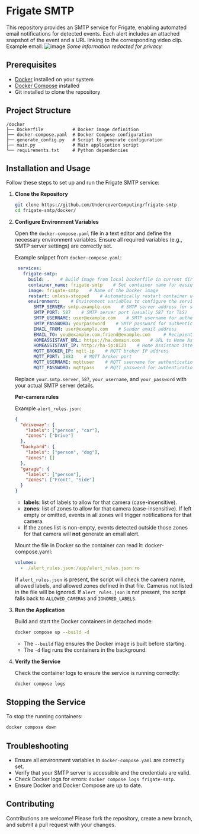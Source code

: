 # Frigate SMTP

This repository provides an SMTP service for Frigate, enabling automated email notifications for detected events. Each alert includes an attached snapshot of the event and a URL linking to the corresponding video clip. Example email:
![image](https://github.com/user-attachments/assets/17504338-d941-4114-a78a-d50350b7bedc)
*Some information redacted for privacy.*

## Prerequisites

* [Docker](https://www.docker.com/get-started) installed on your system
* [Docker Compose](https://docs.docker.com/compose/install/) installed
* Git installed to clone the repository

## Project Structure

```
/docker
├── Dockerfile           # Docker image definition
├── docker-compose.yaml  # Docker Compose configuration
├── generate_config.py   # Script to generate configuration
├── main.py              # Main application script
└── requirements.txt     # Python dependencies
```

## Installation and Usage

Follow these steps to set up and run the Frigate SMTP service:

1. **Clone the Repository**

   ```bash
   git clone https://github.com/UndercoverComputing/frigate-smtp
   cd frigate-smtp/docker/
   ```

2. **Configure Environment Variables**

   Open the `docker-compose.yaml` file in a text editor and define the necessary environment variables. Ensure all required variables (e.g., SMTP server settings) are correctly set.

   Example snippet from `docker-compose.yaml`:

   ```yaml
    services:
      frigate-smtp:
        build: .    # Build image from local Dockerfile in current directory
        container_name: frigate-smtp    # Set container name for easier management
        image: frigate-smtp    # Name of the Docker image
        restart: unless-stopped    # Automatically restart container unless manually stopped
        environment:    # Environment variables to configure the service
          SMTP_SERVER: smtp.example.com    # SMTP server address for sending emails
          SMTP_PORT: 587    # SMTP server port (usually 587 for TLS)
          SMTP_USERNAME: user@example.com    # SMTP username for authentication
          SMTP_PASSWORD: yourpassword    # SMTP password for authentication
          EMAIL_FROM: user@example.com    # Sender email address
          EMAIL_TO: you@example.com,friend@example.com     # Recipient email addresses (comma-separated)
          HOMEASSISTANT_URL: https://ha.domain.com    # URL to Home Assistant instance (external)
          HOMEASSISTANT_IP: http://ha-ip:8123    # Home Assistant internal IP URL
          MQTT_BROKER_IP: mqtt-ip    # MQTT broker IP address
          MQTT_PORT: 1883    # MQTT broker port
          MQTT_USERNAME: mqttuser    # MQTT username for authentication
          MQTT_PASSWORD: mqttpass    # MQTT password for authentication
   ```

   Replace `your.smtp.server`, `587`, `your_username`, and `your_password` with your actual SMTP server details.

   **Per-camera rules**

   Example `alert_rules.json`:

   ```json
   {
     "driveway": {
       "labels": ["person", "car"],
       "zones": ["Drive"]
     },
     "backyard": {
       "labels": ["person", "dog"],
       "zones": []
     },
     "garage": {
       "labels": ["person"],
       "zones": ["Front", "Side"]
     }
   }
   ```

   * **labels**: list of labels to allow for that camera (case-insensitive).
   * **zones**: list of zones to allow for that camera (case-insensitive). If left empty or omitted, events in all zones will trigger notifications for that camera.
   * If the zones list is non-empty, events detected outside those zones for that camera will **not** generate an email alert.

   Mount the file in Docker so the container can read it:
   docker-compose.yaml:
   ```yaml
   volumes:
     - ./alert_rules.json:/app/alert_rules.json:ro
   ```

   If `alert_rules.json` is present, the script will check the camera name, allowed labels, and allowed zones defined in that file. Cameras not listed in the file will be ignored. If `alert_rules.json` is not present, the script falls back to `ALLOWED_CAMERAS` and `IGNORED_LABELS`.

3. **Run the Application**

   Build and start the Docker containers in detached mode:

   ```bash
   docker compose up --build -d
   ```

   * The `--build` flag ensures the Docker image is built before starting.
   * The `-d` flag runs the containers in the background.

4. **Verify the Service**

   Check the container logs to ensure the service is running correctly:

   ```bash
   docker compose logs
   ```

## Stopping the Service

To stop the running containers:

```bash
docker compose down
```

## Troubleshooting

* Ensure all environment variables in `docker-compose.yaml` are correctly set.
* Verify that your SMTP server is accessible and the credentials are valid.
* Check Docker logs for errors: `docker compose logs frigate-smtp`.
* Ensure Docker and Docker Compose are up to date.

## Contributing

Contributions are welcome! Please fork the repository, create a new branch, and submit a pull request with your changes.
